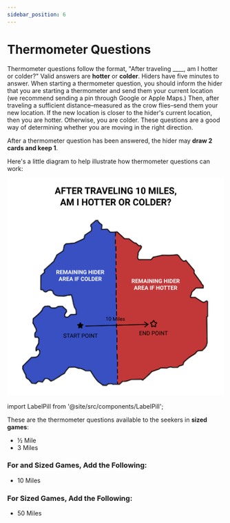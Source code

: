 ```yaml
---
sidebar_position: 6
---
```


# Thermometer Questions

Thermometer questions follow the format, "After traveling \_\_\_\_, am I hotter or colder?" Valid answers are **hotter** or **colder**. Hiders have five minutes to answer. When starting a thermometer question, you should inform the hider that you are starting a thermometer and send them your current location (we recommend sending a pin through Google or Apple Maps.) Then, after traveling a sufficient distance–measured as the crow flies–send them your new location. If the new location is closer to the hider's current location, then you are hotter. Otherwise, you are colder. These questions are a good way of determining whether you are moving in the right direction.

After a thermometer question has been answered, the hider may **draw 2 cards and keep 1**.

Here's a little diagram to help illustrate how thermometer questions can work:

![After traveling 10 miles, am I hotter or colder?](../assets/seeking_thermometer_questions.png)

import LabelPill from '@site/src/components/LabelPill';

These are the thermometer questions available to the seekers in <LabelPill label='SMALL'/> **sized games**:

- ½ Mile
- 3 Miles

### For <LabelPill label='MEDIUM' fontSize='1rem'/> and <LabelPill label='LARGE' fontSize='1rem'/> Sized Games, Add the Following:

- 10 Miles

### For <LabelPill label='LARGE' fontSize='1rem'/> Sized Games, Add the Following:

- 50 Miles
